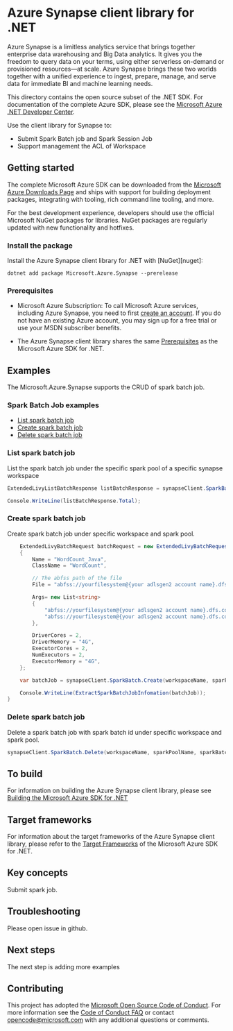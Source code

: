 # Azure Synapse client library for .NET

Azure Synapse is a limitless analytics service that brings together enterprise data warehousing and Big Data analytics. It gives you the freedom to query data on your terms, using either serverless on-demand or provisioned resources—at scale. Azure Synapse brings these two worlds together with a unified experience to ingest, prepare, manage, and serve data for immediate BI and machine learning needs. 

This directory contains the open source subset of the .NET SDK. For documentation of the complete Azure SDK, please see the [Microsoft Azure .NET Developer Center](https://azure.microsoft.com/develop/net/).

Use the client library for Synapse to:

- Submit Spark Batch job and Spark Session Job
- Support management the ACL of Workspace

## Getting started

The complete Microsoft Azure SDK can be downloaded from the [Microsoft Azure Downloads Page](https://azure.microsoft.com/downloads/?sdk=net) and ships with support for building deployment packages, integrating with tooling, rich command line tooling, and more.

For the best development experience, developers should use the official Microsoft NuGet packages for libraries. NuGet packages are regularly updated with new functionality and hotfixes.

### Install the package

Install the Azure Synapse client library for .NET with [NuGet][nuget]:

```dotnetcli
dotnet add package Microsoft.Azure.Synapse --prerelease
```

### Prerequisites

- Microsoft Azure Subscription: To call Microsoft Azure services, including Azure Synapse, you need to first [create an account](https://account.windowsazure.com/Home/Index). If you do not have an existing Azure account, you may sign up for a free trial or use your MSDN subscriber benefits.

- The Azure Synapse client library shares the same [Prerequisites](https://github.com/azure/azure-sdk-for-net#prerequisites) as the Microsoft Azure SDK for .NET.

## Examples
The Microsoft.Azure.Synapse supports the CRUD of spark batch job.

### Spark Batch Job examples
* [List spark batch job](#list-spark-batch-job)
* [Create spark batch job](#create-spark-batch-job)
* [Delete spark batch job](#delete-spark-batch-job)

### List spark batch job
List the spark batch job under the specific spark pool of a specific synapse workspace

```C#
ExtendedLivyListBatchResponse listBatchResponse = synapseClient.SparkBatch.List(workspaceName, sparkPoolName);

Console.WriteLine(listBatchResponse.Total);
```

### Create spark batch job
Create spark batch job under specific workspace and spark pool.

```C#
    ExtendedLivyBatchRequest batchRequest = new ExtendedLivyBatchRequest()
    {
        Name = "WordCount_Java",
        ClassName = "WordCount",

        // The abfss path of the file
        File = "abfss://yourfilesystem@{your adlsgen2 account name}.dfs.core.windows.net/{your path}/wordcount.jar",

        Args= new List<string>
        {
            "abfss://yourfilesystem@{your adlsgen2 account name}.dfs.core.windows.net/{your path}/input.txt",
            "abfss://yourfilesystem@{your adlsgen2 account name}.dfs.core.windows.net/{your path}/result"
        },

        DriverCores = 2,
        DriverMemory = "4G",
        ExecutorCores = 2,
        NumExecutors = 2,
        ExecutorMemory = "4G",
    };

    var batchJob = synapseClient.SparkBatch.Create(workspaceName, sparkPoolName, batchRequest);

    Console.WriteLine(ExtractSparkBatchJobInfomation(batchJob));
}
```

### Delete spark batch job
Delete a spark batch job with spark batch id under specific workspace and spark pool.

```C#
synapseClient.SparkBatch.Delete(workspaceName, sparkPoolName, sparkBatchId);
```
       
## To build

For information on building the Azure Synapse client library, please see [Building the Microsoft Azure SDK for .NET](https://github.com/azure/azure-sdk-for-net#to-build)

## Target frameworks

For information about the target frameworks of the Azure Synapse client library, please refer to the [Target Frameworks](https://github.com/azure/azure-sdk-for-net#target-frameworks) of the Microsoft Azure SDK for .NET.  

## Key concepts

Submit spark job.

## Troubleshooting

Please open issue in github.

## Next steps

The next step is adding more examples

## Contributing

This project has adopted the [Microsoft Open Source Code of Conduct](https://opensource.microsoft.com/codeofconduct/). For more information see the [Code of Conduct FAQ](https://opensource.microsoft.com/codeofconduct/faq/) or contact [opencode@microsoft.com](mailto:opencode@microsoft.com) with any additional questions or comments.
